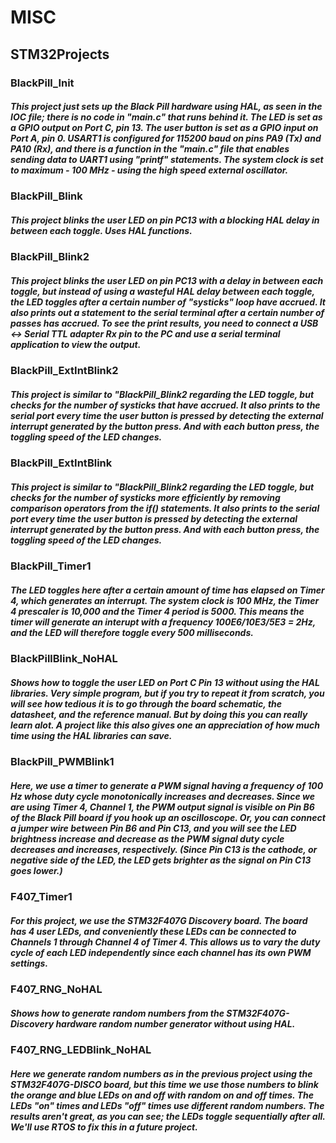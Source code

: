 # MISC

## STM32Projects

### BlackPill_Init 
##### This project just sets up the Black Pill hardware using HAL, as seen in the IOC file; there is no code in "main.c" that runs behind it.  The LED is set as a GPIO output on Port C, pin 13.  The user button is set as a GPIO input on Port A, pin 0.  USART1 is configured for 115200 baud on pins PA9 (Tx) and PA10 (Rx), and there is a function in the "main.c" file that enables sending data to UART1 using "printf" statements.  The system clock is set to maximum - 100 MHz - using the high speed external oscillator. 

### BlackPill_Blink 
##### This project blinks the user LED on pin PC13 with a blocking HAL delay in between each toggle.  Uses HAL functions. 


### BlackPill_Blink2
##### This project blinks the user LED on pin PC13 with a delay in between each toggle, but instead of using a wasteful HAL delay between each toggle, the LED toggles after a certain number of "systicks" loop have accrued.  It also prints out a statement to the serial terminal after a certain number of passes has accrued.  To see the print results, you need to connect a USB <-> Serial TTL adapter Rx pin to the PC and use a serial terminal application to view the output.  

### BlackPill_ExtIntBlink2
##### This project is similar to "BlackPill_Blink2 regarding the LED toggle, but checks for the number of systicks that have accrued.  It also prints to the serial port every time the user button is pressed by detecting the external interrupt generated by the button press.  And with each button press, the toggling speed of the LED changes.  

### BlackPill_ExtIntBlink
##### This project is similar to "BlackPill_Blink2 regarding the LED toggle, but checks for the number of systicks more efficiently by removing comparison operators from the if() statements.  It also prints to the serial port every time the user button is pressed by detecting the external interrupt generated by the button press.  And with each button press, the toggling speed of the LED changes. 

### BlackPill_Timer1
##### The LED toggles here after a certain amount of time has elapsed on Timer 4, which generates an interrupt.  The system clock is 100 MHz, the Timer 4 prescaler is 10,000 and the Timer 4 period is 5000.  This means the timer will generate an interupt with a frequency 100E6/10E3/5E3 = 2Hz, and the LED will therefore toggle every 500 milliseconds.  

### BlackPillBlink_NoHAL
##### Shows how to toggle the user LED on Port C Pin 13 without using the HAL libraries.  Very simple program, but if you try to repeat it from scratch, you will see how tedious it is to go through the board schematic, the datasheet, and the reference manual.  But by doing this you can really learn alot.  A project like this also gives one an appreciation of how much time using the HAL libraries can save.  

### BlackPill_PWMBlink1
##### Here, we use a timer to generate a PWM signal having a frequency of 100 Hz whose duty cycle monotonically increases and decreases.  Since we are using Timer 4, Channel 1, the PWM output signal is visible on Pin B6 of the Black Pill board if you hook up an oscilloscope.  Or, you can connect a jumper wire between Pin B6 and Pin C13, and you will see the LED brightness increase and decrease as the PWM signal duty cycle decreases and increases, respectively. (Since Pin C13 is the cathode, or negative side of the LED, the LED gets brighter as the signal on Pin C13 goes lower.)  

### F407_Timer1
##### For this project, we use the STM32F407G Discovery board.  The board has 4 user LEDs, and conveniently these LEDs can be connected to Channels 1 through Channel 4 of Timer 4.  This allows us to vary the duty cycle of each LED independently since each channel has its own PWM settings.  

### F407_RNG_NoHAL
##### Shows how to generate random numbers from the STM32F407G-Discovery hardware random number generator without using HAL.  

### F407_RNG_LEDBlink_NoHAL
##### Here we generate random numbers as in the previous project using the STM32F407G-DISCO board, but this time we use those numbers to blink the orange and blue LEDs on and off with random on and off times.  The LEDs "on" times and LEDs "off" times use different random numbers.  The results aren't great, as you can see; the LEDs toggle sequentially after all.  We'll use RTOS to fix this in a future project.  

